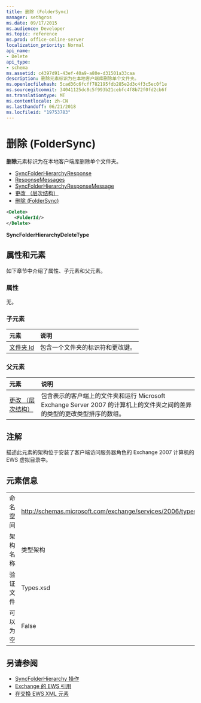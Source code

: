 ```yaml
---
title: 删除 (FolderSync)
manager: sethgros
ms.date: 09/17/2015
ms.audience: Developer
ms.topic: reference
ms.prod: office-online-server
localization_priority: Normal
api_name:
- Delete
api_type:
- schema
ms.assetid: c4397d91-43ef-40a9-a80e-d31501a33caa
description: 删除元素标识为在本地客户端库删除单个文件夹。
ms.openlocfilehash: 5cad36c6fcff782195fdb285e2d3c4f3c5ec0f1e
ms.sourcegitcommit: 34041125dc8c5f993b21cebfc4f8b72f0fd2cb6f
ms.translationtype: MT
ms.contentlocale: zh-CN
ms.lasthandoff: 06/21/2018
ms.locfileid: "19753783"
---
```

# <a name="delete-foldersync"></a>删除 (FolderSync)

**删除**元素标识为在本地客户端库删除单个文件夹。 
  
- [SyncFolderHierarchyResponse](syncfolderhierarchyresponse.md)  
- [ResponseMessages](responsemessages.md)  
- [SyncFolderHierarchyResponseMessage](syncfolderhierarchyresponsemessage.md)  
- [更改 （层次结构）](changes-hierarchy.md)  
- [删除 (FolderSync)](delete-foldersync.md)
  
```xml
<Delete>
   <FolderId/>
</Delete>
```

**SyncFolderHierarchyDeleteType**

## <a name="attributes-and-elements"></a>属性和元素

如下章节中介绍了属性、子元素和父元素。
  
### <a name="attributes"></a>属性

无。
  
### <a name="child-elements"></a>子元素

|**元素**|**说明**|
|:-----|:-----|
|[文件夹 Id](folderid.md) <br/> |包含一个文件夹的标识符和更改键。  <br/> |
   
### <a name="parent-elements"></a>父元素

|**元素**|**说明**|
|:-----|:-----|
|[更改 （层次结构）](changes-hierarchy.md) <br/> |包含表示的客户端上的文件夹和运行 Microsoft Exchange Server 2007 的计算机上的文件夹之间的差异的类型的更改类型排序的数组。  <br/> |
   
## <a name="remarks"></a>注解

描述此元素的架构位于安装了客户端访问服务器角色的 Exchange 2007 计算机的 EWS 虚拟目录中。
  
## <a name="element-information"></a>元素信息

|||
|:-----|:-----|
|命名空间  <br/> |http://schemas.microsoft.com/exchange/services/2006/types  <br/> |
|架构名称  <br/> |类型架构  <br/> |
|验证文件  <br/> |Types.xsd  <br/> |
|可以为空  <br/> |False  <br/> |
   
## <a name="see-also"></a>另请参阅

- [SyncFolderHierarchy 操作](syncfolderhierarchy-operation.md)
- [Exchange 的 EWS 引用](ews-reference-for-exchange.md)
- [在交换 EWS XML 元素](ews-xml-elements-in-exchange.md)

